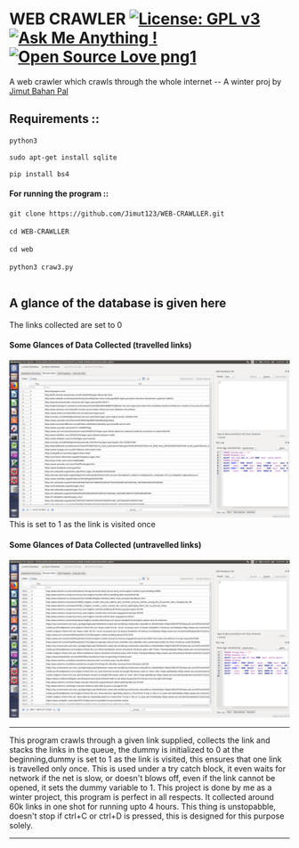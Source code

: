 # WEB CRAWLER [![License: GPL v3](https://img.shields.io/badge/License-GPL%20v3-blue.svg)](https://www.gnu.org/licenses/gpl-3.0) [![Ask Me Anything !](https://img.shields.io/badge/Ask%20me-anything-1abc9c.svg)](https://GitHub.com/Naereen/ama) [![Open Source Love png1](https://badges.frapsoft.com/os/v1/open-source.png?v=103)](https://github.com/ellerbrock/open-source-badges/)

A web crawler which crawls through the whole internet 
   -- A winter proj by [Jimut Bahan Pal](https://www.linkedin.com/in/jimut-bahan-pal-156862123/)
## Requirements ::
```
python3
```
```
sudo apt-get install sqlite
```
```
pip install bs4
```
#### For running the program ::
```
git clone https://github.com/Jimut123/WEB-CRAWLLER.git

cd WEB-CRAWLLER

cd web

python3 craw3.py
 
```

## A glance of the database is given here
The links collected are set to 0
#### Some Glances of Data Collected (travelled links)
![First](First.png)
This is set to 1 as the link is visited once
#### Some Glances of Data Collected (untravelled links)
![Second!](Sec.png)



****
This program crawls through a given link supplied, collects the link and stacks the links in the queue,
the dummy is initialized to 0 at the beginning,dummy is set to 1 as the link is visited, this ensures that
one link is travelled only once. This is used under a try catch block, it even waits for network if the net is slow,
or doesn't blows off, even if the link cannot be opened, it sets the dummy variable to 1. This project is done by me
as a winter project, this program is perfect in all respects. It collected around 60k links in one shot for running 
upto 4 hours. This thing is unstopabble, doesn't stop if ctrl+C or ctrl+D is pressed, this is designed for this purpose 
solely. 
****
